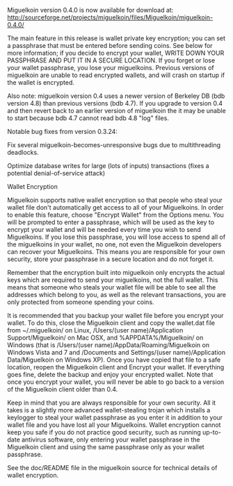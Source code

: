 Miguelkoin version 0.4.0 is now available for download at:
http://sourceforge.net/projects/miguelkoin/files/Miguelkoin/miguelkoin-0.4.0/

The main feature in this release is wallet private key encryption;
you can set a passphrase that must be entered before sending coins.
See below for more information; if you decide to encrypt your wallet,
WRITE DOWN YOUR PASSPHRASE AND PUT IT IN A SECURE LOCATION. If you
forget or lose your wallet passphrase, you lose your miguelkoins.
Previous versions of miguelkoin are unable to read encrypted wallets,
and will crash on startup if the wallet is encrypted.

Also note: miguelkoin version 0.4 uses a newer version of Berkeley DB
(bdb version 4.8) than previous versions (bdb 4.7). If you upgrade
to version 0.4 and then revert back to an earlier version of miguelkoin
the it may be unable to start because bdb 4.7 cannot read bdb 4.8
"log" files.


Notable bug fixes from version 0.3.24:

Fix several miguelkoin-becomes-unresponsive bugs due to multithreading
deadlocks.

Optimize database writes for large (lots of inputs) transactions
(fixes a potential denial-of-service attack)


Wallet Encryption

Miguelkoin supports native wallet encryption so that people who steal your
wallet file don't automatically get access to all of your Miguelkoins.
In order to enable this feature, choose "Encrypt Wallet" from the
Options menu.  You will be prompted to enter a passphrase, which
will be used as the key to encrypt your wallet and will be needed
every time you wish to send Miguelkoins.  If you lose this passphrase,
you will lose access to spend all of the miguelkoins in your wallet,
no one, not even the Miguelkoin developers can recover your Miguelkoins.
This means you are responsible for your own security, store your
passphrase in a secure location and do not forget it.

Remember that the encryption built into miguelkoin only encrypts the
actual keys which are required to send your miguelkoins, not the full
wallet.  This means that someone who steals your wallet file will
be able to see all the addresses which belong to you, as well as the
relevant transactions, you are only protected from someone spending
your coins.

It is recommended that you backup your wallet file before you
encrypt your wallet.  To do this, close the Miguelkoin client and
copy the wallet.dat file from ~/.miguelkoin/ on Linux, /Users/(user
name)/Application Support/Miguelkoin/ on Mac OSX, and %APPDATA%/Miguelkoin/
on Windows (that is /Users/(user name)/AppData/Roaming/Miguelkoin on
Windows Vista and 7 and /Documents and Settings/(user name)/Application
Data/Miguelkoin on Windows XP).  Once you have copied that file to a
safe location, reopen the Miguelkoin client and Encrypt your wallet.
If everything goes fine, delete the backup and enjoy your encrypted
wallet.  Note that once you encrypt your wallet, you will never be
able to go back to a version of the Miguelkoin client older than 0.4.

Keep in mind that you are always responsible for your own security.
All it takes is a slightly more advanced wallet-stealing trojan which
installs a keylogger to steal your wallet passphrase as you enter it
in addition to your wallet file and you have lost all your Miguelkoins.
Wallet encryption cannot keep you safe if you do not practice
good security, such as running up-to-date antivirus software, only
entering your wallet passphrase in the Miguelkoin client and using the
same passphrase only as your wallet passphrase.

See the doc/README file in the miguelkoin source for technical details
of wallet encryption.
